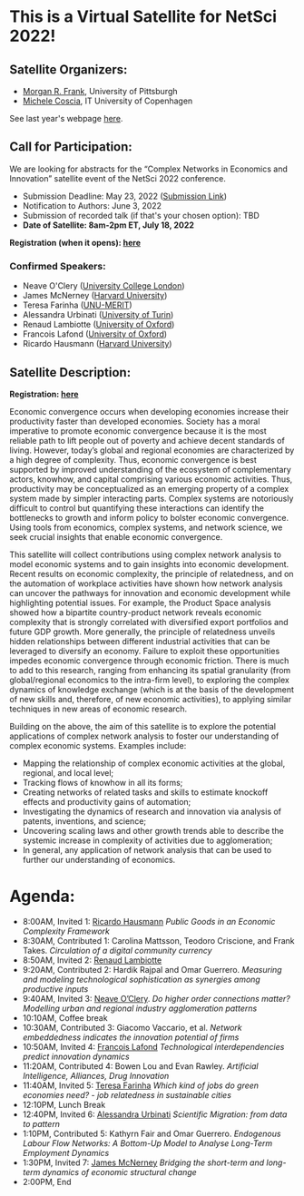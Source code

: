 # This is a Virtual Satellite for NetSci 2022! 
## Satellite Organizers:
- [Morgan R. Frank](https://www.pitt.edu/~mrfrank), University of Pittsburgh
- [Michele Coscia](https://www.michelecoscia.com/), IT University of Copenhagen

See last year's webpage [here](https://mrfrank8176.github.io/Complex-Networks-in-Economics-and-Innovation/2021/).

## Call for Participation:
We are looking for abstracts for the “Complex Networks in Economics and Innovation” satellite event of the NetSci 2022 conference.
- Submission Deadline: May 23, 2022 ([Submission Link](https://easychair.org/conferences/?conf=cnei22))
- Notification to Authors: June 3, 2022
- Submission of recorded talk (if that's your chosen option): TBD
- **Date of Satellite: 8am-2pm ET, July 18, 2022**

**Registration (when it opens): [here](https://netsci2022.net/)**

### Confirmed Speakers:
- Neave O'Clery ([University College London](https://www.ucl.ac.uk/bartlett/casa/people/dr-neave-oclery))
- James McNerney ([Harvard University](https://growthlab.cid.harvard.edu/people/james-mcnerney))
- Teresa Farinha ([UNU-MERIT](https://www.merit.unu.edu/about-us/profile/?staff_id=4023))
- Alessandra Urbinati ([University of Turin](https://scholar.google.com/citations?user=O-QKt_wAAAAJ&hl=en&oi=ao))
- Renaud Lambiotte ([University of Oxford](https://www.maths.ox.ac.uk/people/renaud.lambiotte))
- Francois Lafond ([University of Oxford](https://www.inet.ox.ac.uk/people/francois-lafond/))
- Ricardo Hausmann ([Harvard University](hks.harvard.edu/faculty/ricardo-hausmann))

## Satellite Description:
**Registration: [here](https://netsci2022.net/)**

Economic convergence occurs when developing economies increase their productivity faster than developed economies. Society has a moral imperative to promote economic convergence because it is the most reliable path to lift people out of poverty and achieve decent standards of living. However, today’s global and regional economies are characterized by a high degree of complexity. Thus, economic convergence is best supported by improved understanding of the ecosystem of complementary actors, knowhow, and capital comprising various economic activities. Thus, productivity may be conceptualized as an emerging property of a complex system made by simpler interacting parts. Complex systems are notoriously difficult to control but quantifying these interactions can identify the bottlenecks to growth and inform policy to bolster economic convergence. Using tools from economics, complex systems, and network science, we seek crucial insights that enable economic convergence.

This satellite will collect contributions using complex network analysis to model economic systems and to gain insights into economic development. Recent results on economic complexity, the principle of relatedness, and on the automation of workplace activities have shown how network analysis can uncover the pathways for innovation and economic development while highlighting potential issues. For example, the Product Space analysis showed how a bipartite country-product network reveals economic complexity that is strongly correlated with diversified export portfolios and future GDP growth. More generally, the principle of relatedness unveils hidden relationships between different industrial activities that can be leveraged to diversify an economy. Failure to exploit these opportunities impedes economic convergence through economic friction. There is much to add to this research, ranging from enhancing its spatial granularity (from global/regional economics to the intra-firm level), to exploring the complex dynamics of knowledge exchange (which is at the basis of the development of new skills and, therefore, of new economic activities), to applying similar techniques in new areas of economic research.

Building on the above, the aim of this satellite is to explore the potential applications of complex network analysis to foster our understanding of complex economic systems. Examples include:
- Mapping the relationship of complex economic activities at the global, regional, and local level;
- Tracking flows of knowhow in all its forms; 
- Creating networks of related tasks and skills to estimate knockoff effects and productivity gains of automation;
- Investigating the dynamics of research and innovation via analysis of patents, inventions, and science;
- Uncovering scaling laws and other growth trends able to describe the systemic increase in complexity of activities due to agglomeration;
- In general, any application of network analysis that can be used to further our understanding of economics.

# Agenda:
-	8:00AM, Invited 1: [Ricardo Hausmann](https://www.hks.harvard.edu/faculty/ricardo-hausmann) *Public Goods in an Economic Complexity Framework*
-	8:30AM, Contributed 1: Carolina Mattsson, Teodoro Criscione, and Frank Takes. *Circulation of a digital community currency*
-	8:50AM, Invited 2: [Renaud Lambiotte](http://www.lambiotte.be/)
-	9:20AM, Contributed 2: Hardik Rajpal and Omar Guerrero. *Measuring and modeling technological sophistication as synergies among productive inputs*
-	9:40AM, Invited 3: [Neave O’Clery](http://neaveoclery.com/). *Do higher order connections matter? Modelling urban and regional industry agglomeration patterns*
-	10:10AM, Coffee break
-	10:30AM, Contributed 3: Giacomo Vaccario, et al. *Network embeddedness indicates the innovation potential of firms*
-	10:50AM, Invited 4: [Francois Lafond](https://francoislafond.info/) *Technological interdependencies predict innovation dynamics*
-	11:20AM, Contributed 4: Bowen Lou and Evan Rawley. *Artificial Intelligence, Alliances, Drug Innovation*
-	11:40AM, Invited 5: [Teresa Farinha](https://tfarinha.wixsite.com/tfarinha) *Which kind of jobs do green economies need? - job relatedness in sustainable cities*
-	12:10PM, Lunch Break
-	12:40PM, Invited 6: [Alessandra Urbinati](https://twitter.com/urbinatiale?lang=en) *Scientific Migration: from data to pattern*
-	1:10PM, Contributed 5: Kathyrn Fair and Omar Guerrero. *Endogenous Labour Flow Networks: A Bottom-Up Model to Analyse Long-Term Employment Dynamics*
-	1:30PM, Invited 7: [James McNerney](https://growthlab.cid.harvard.edu/people/james-mcnerney) *Bridging the short-term and long-term dynamics of economic structural change*
-	2:00PM, End
